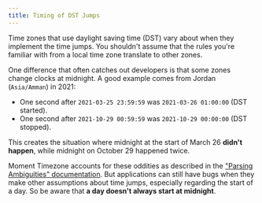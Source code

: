 ```yaml
---
title: Timing of DST Jumps
---
```


Time zones that use daylight saving time (DST) vary about when they implement the time jumps.
You shouldn't assume that the rules you're familiar with from a local time zone translate to other zones.

One difference that often catches out developers is that some zones change clocks at midnight.
A good example comes from Jordan (`Asia/Amman`) in 2021:

* One second after `2021-03-25 23:59:59` was `2021-03-26 01:00:00` (DST started).
* One second after `2021-10-29 00:59:59` was `2021-10-29 00:00:00` (DST stopped).

This creates the situation where midnight at the start of March 26 **didn't happen**, while midnight on October 29 happened twice.

Moment Timezone accounts for these oddities as described in the ["Parsing Ambiguities" documentation](/timezone/docs/#/using-timezones/parsing-ambiguous-inputs/).
But applications can still have bugs when they make other assumptions about time jumps, especially regarding the start of a day.
So be aware that **a day doesn't always start at midnight**.

